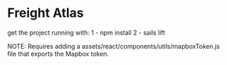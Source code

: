 # Freight Atlas

get the project running with:
1 - npm install
2 - sails lift

NOTE: Requires adding a assets/react/components/utils/mapboxToken.js file
that exports the Mapbox token.
